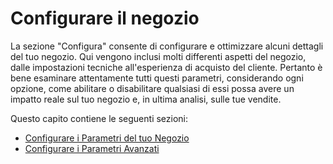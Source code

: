 # Configurare il negozio

La sezione "Configura" consente di configurare e ottimizzare alcuni dettagli del tuo negozio. Qui vengono inclusi molti differenti aspetti del negozio, dalle impostazioni tecniche all'esperienza di acquisto del cliente. Pertanto è bene esaminare attentamente tutti questi parametri, considerando ogni opzione, come abilitare o disabilitare qualsiasi di essi possa avere un impatto reale sul tuo negozio e, in ultima analisi, sulle tue vendite.  
  
Questo capito contiene le seguenti sezioni:

* [Configurare i Parametri del tuo Negozio](configurare-i-parametri-del-tuo-negozio/)
* [Configurare i Parametri Avanzati](configurare-i-parametri-avanzati/)

